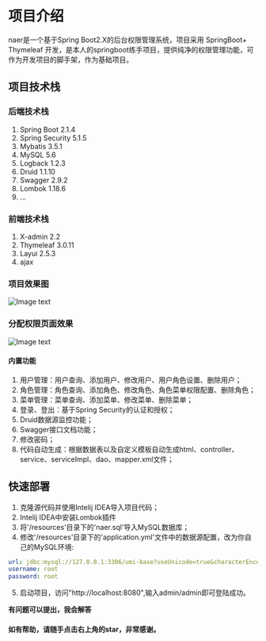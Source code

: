 # 项目介绍

naer是一个基于Spring Boot2.X的后台权限管理系统，项目采用 SpringBoot+ Thymeleaf 开发，是本人的springboot练手项目，提供纯净的权限管理功能，可作为开发项目的脚手架，作为基础项目。
 
   

## 项目技术栈

### 后端技术栈

1. Spring Boot 2.1.4
2. Spring Security 5.1.5
3. Mybatis 3.5.1
4. MySQL 5.6
5. Logback 1.2.3
6. Druid 1.1.10
7. Swagger 2.9.2
8. Lombok 1.18.6
9. ...

### 前端技术栈

1. X-admin 2.2
2. Thymeleaf 3.0.11
3. Layui 2.5.3
4. ajax

### 项目效果图
![Image text](https://github.com/lvminghui/naer--SpringBoot-learning/blob/master/image/%E7%A4%BA%E4%BE%8B1.PNG)

### 分配权限页面效果
  ![Image text](https://github.com/lvminghui/naer--SpringBoot-learning/blob/master/image/%E7%A4%BA%E4%BE%8B2%20.PNG)

#### 内置功能
1. 用户管理：用户查询、添加用户、修改用户、用户角色设置、删除用户；
2. 角色管理：角色查询、添加角色、修改角色、角色菜单权限配置、删除角色；
3. 菜单管理：菜单查询、添加菜单、修改菜单、删除菜单；
4. 登录、登出：基于Spring Security的认证和授权；
5. Druid数据源监控功能；
6. Swagger接口文档功能；
7. 修改密码；
8. 代码自动生成：根据数据表以及自定义模板自动生成html、controller、service、serviceImpl、dao、mapper.xml文件；

## 快速部署

1. 克隆源代码并使用Intelij IDEA导入项目代码；
2. Intelij IDEA中安装Lombok插件
3. 将'/resources'目录下的'naer.sql'导入MySQL数据库；
4. 修改'/resources'目录下的'application.yml'文件中的数据源配置，改为你自己的MySQL环境:

```yml
url: jdbc:mysql://127.0.0.1:3306/umi-base?useUnicode=true&characterEncoding=utf-8&allowMultiQueries=true&useSSL=false&serverTimezone=UTC
username: root
password: root
```

5. 启动项目，访问"http://localhost:8080",输入admin/admin即可登陆成功。



**有问题可以提出，我会解答**

#### 如有帮助，请随手点击右上角的star，非常感谢。



